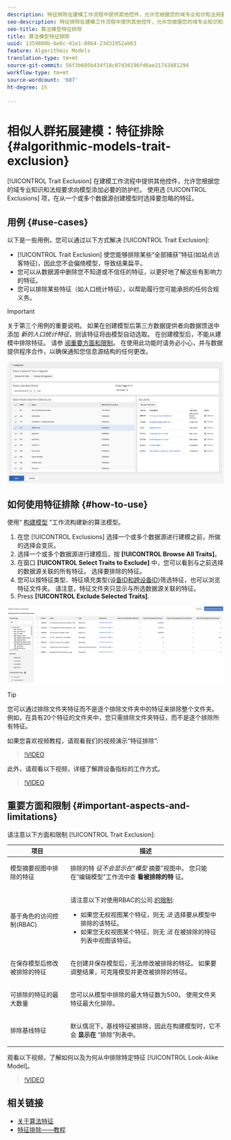 ```yaml
---
description: 特征排除在建模工作流程中提供其他控件，允许您根据您的域专业知识和法规要求向模型添加必要的防护栏。 使用“排除”选项，在从一个或多个数据源创建模型时选择要忽略的特征。
seo-description: 特征排除在建模工作流程中提供其他控件，允许您根据您的域专业知识和法规要求向模型添加必要的防护栏。 使用“排除”选项，在从一个或多个数据源创建模型时选择要忽略的特征。
seo-title: 算法模型特征排除
title: 算法模型特征排除
uuid: 1359800b-6e6c-41e1-88b4-23d31952abb3
feature: Algorithmic Models
translation-type: tm+mt
source-git-commit: 56f3b605b434f18c07d36196fd6ae21743401294
workflow-type: tm+mt
source-wordcount: '687'
ht-degree: 1%

---
```



# 相似人群拓展建模：特征排除 {#algorithmic-models-trait-exclusion}

[!UICONTROL Trait Exclusion] 在建模工作流程中提供其他控件，允许您根据您的域专业知识和法规要求向模型添加必要的防护栏。 使用选 [!UICONTROL Exclusions] 项，在从一个或多个数据源创建模型时选择要忽略的特征。

## 用例 {#use-cases}

以下是一些用例，您可以通过以下方式解决 [!UICONTROL Trait Exclusion]:

* [!UICONTROL Trait Exclusion] 使您能够排除某些“全部捕获”特征(如站点访客特征)，因此您不会偏倚模型，导致结果扁平。
* 您可以从数据源中删除您不知道或不信任的特征，以更好地了解这些有影响力的特征。
* 您可以排除某些特征（如人口统计特征），以帮助履行您可能承担的任何合规义务。

>[!IMPORTANT]
>
>关于第三个用例的重要说明。 如果在创建模型后第三方数据提供者向数据馈送中添加 *新的人口统计特征*，则该特征将由模型自动选取。 在创建模型后，不能从建模中排除特征。 请参 [阅重要方面和限制](../../features/algorithmic-models/trait-exclusion-algo-models.md#important-aspects-and-limitations)。 在使用此功能时请务必小心，并与数据提供程序合作，以确保通知您信息源结构的任何更改。

![](assets/lam_exclude_traits.png)

## 如何使用特征排除 {#how-to-use}

使用“ [构建模型](../../features/algorithmic-models/create-model.md#build-model) ”工作流构建新的算法模型。

1. 在您 [!UICONTROL Exclusions] 选择一个或多个数据源进行建模之前，所做的选择会变灰。
2. 选择一个或多个数据源进行建模后，按 **[!UICONTROL Browse All Traits]**。
3. 在窗口 **[!UICONTROL Select Traits to Exclude]** 中，您可以看到与之前选择的数据源关联的所有特征。 选择要排除的特征。
4. 您可以按特征类型、特征填充类型(设[备ID](../../reference/ids-in-aam.md)[和跨设备ID](../../reference/ids-in-aam.md))筛选特征，也可以浏览特征文件夹。 请注意，特征文件夹只显示与所选数据源关联的特征。
5. Press **[!UICONTROL Exclude Selected Traits]**.

![特征排除](assets/trait-exclusions-browse-traits.png)

>[!TIP]
>
>您可以通过排除文件夹特征而不是逐个排除文件夹中的特征来排除整个文件夹。 例如，在具有20个特征的文件夹中，您只需排除文件夹特征，而不是逐个排除所有特征。

如果您喜欢视频教程，请观看我们的视频演示“特征排除”:

>[!VIDEO](https://video.tv.adobe.com/v/25569/?quality=12)

此外，请观看以下视频，详细了解跨设备指标的工作方式。

>[!VIDEO](https://video.tv.adobe.com/v/33445/?quality=12)

## 重要方面和限制 {#important-aspects-and-limitations}

请注意以下方面和限制 [!UICONTROL Trait Exclusion]:

<table id="table_BA5C3545BC9E4717BD567B00C803AA53"> 
 <thead> 
  <tr> 
   <th colname="col1" class="entry"> 项目 </th> 
   <th colname="col2" class="entry"> 描述 </th>
  </tr> 
 </thead>
 <tbody> 
  <tr> 
   <td colname="col1"> <p>模型摘要视图中排除的特征 </p> </td>
   <td colname="col2"> <p>排除的特 <i>征不会显示在“模型</i> 摘要”视图中。 您只能在“编辑模型”工作流中查 <b><span class="uicontrol"> 看被排除的特</span></b> 征。 </p> </td>
  </tr> 
  <tr> 
   <td colname="col1"> <p>基于角色的访问控制(RBAC) </p> </td>
   <td colname="col2"> <p>请注意以下对使用RBAC的公司 <a href="../../features/administration/administration-overview.md#administration"> 的限制</a>: </p> <p>
     <ul id="ul_38A4056C235B428C822EA4A353893786"> 
      <li id="li_2624FB35581F4807B8530910D63FFDBF">如果您无权视图某个特征，则无 <i>法</i> 选择要从模型中排除的该特征。 </li>
      <li id="li_3FD7A12AAAA8462EA84A760C05F20379">如果您无权视图某个特征，则无 <i>法</i> 在被排除的特征列表中视图该特征。 </li>
     </ul> </p> </td>
  </tr> 
  <tr> 
   <td colname="col1"> <p>在保存模型后修改被排除的特征 </p> </td>
   <td colname="col2"> <p>在创建并保存模型后，无法修改被排除的特征。 如果要调整结果，可克隆模型并更改被排除的特征。 </p> </td>
  </tr> 
  <tr> 
   <td colname="col1"> <p>可排除的特征的最大数量 </p> </td>
   <td colname="col2"> <p>您可以从模型中排除的最大特征数为500。 使用文件夹特征最大化排除。 </p> </td>
  </tr> 
  <tr> 
   <td colname="col1"> <p>排除基线特征 </p> </td>
   <td colname="col2"> <p>默认情况下，基线特征被排除，因此在构建模型时，它不会 <b><span class="uicontrol"> 显示在</span></b> “排除”列表中。 </p> </td>
  </tr>
 </tbody>
</table>

观看以下视频，了解如何以及为何从中排除特定特征 [!UICONTROL Look-Alike Model]。

>[!VIDEO](https://video.tv.adobe.com/v/25569/)

## 相关链接

* [关于算法特征](/help/using/features/algorithmic-models/understanding-models.md)
* [特征排除——教程](https://helpx.adobe.com/audience-manager/kt/using/excluding-traits-look-alike-model-feature-video-use.html)